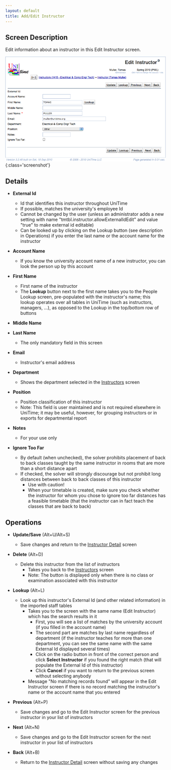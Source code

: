 ```yaml
---
layout: default
title: Add/Edit Instructor
---
```



## Screen Description

Edit information about an instructor in this Edit Instructor screen.

![Edit Instructor](images/edit-instructor-2.png){:class='screenshot'}

## Details

* **External Id**
	* Id that identifies this instructor throughout UniTime
	* If possible, matches the university's employee Id
	* Cannot be changed by the user (unless an administrator adds a new setting with name "tmtbl.instructor.allowExternalIdEdit" and value "true" to make external id editable)
	* Can be looked up by clicking on the Lookup button (see description in Operations) if you enter the last name or the account name for the instructor

* **Account Name**
	* If you know the university account name of a new instructor, you can look the person up by this account

* **First Name**
	* First name of the instructor
	* The **Lookup** button next to the first name takes you to the People Lookup screen, pre-populated with the instructor's name; this lookup operates over all tables in UniTime (such as instructors, managers, ...), as opposed to the Lookup in the top/bottom row of buttons

* **Middle Name**

* **Last Name**
	* The only mandatory field in this screen

* **Email**
	* Instructor's email address

* **Department**
	* Shows the department selected in the [Instructors](instructors) screen

* **Position**
	* Position classification of this instructor
	* Note: This field is user maintained and is not required elsewhere in UniTime; it may be useful, however, for grouping instructors or in exports for departmental report

* **Notes**
	* For your use only

* **Ignore Too Far**
	* By default (when unchecked), the solver prohibits placement of back to back classes taught by the same instructor in rooms that are more than a short distance apart
	* If checked, the solver will strongly discourage but not prohibit long distances between back to back classes of this instructor
		* Use with caution!
		* When your timetable is created, make sure you check whether the instructor for whom you chose to ignore too far distances has a feasible timetable (that the instructor can in fact teach the classes that are back to back)

## Operations

* **Update/Save** (Alt+U/Alt+S)
	* Save changes and return to the [Instructor Detail](instructor-detail) screen

* **Delete** (Alt+D)
	* Delete this instructor from the list of instructors
		* Takes you back to the [Instructors](instructors) screen
		* Note: The button is displayed only when there is no class or examination associated with this instructor

* **Lookup** (Alt+L)
	* Look up this instructor's External Id (and other related information) in the imported staff tables
		* Takes you to the screen with the same name (Edit Instructor) which has the search results in it
			* First, you will see a list of matches by the university account (if you filled in the account name)
			* The second part are matches by last name regardless of department (if the instructor teaches for more than one department, you can see the same name with the same External Id displayed several times)
			* Click on the radio button in front of the correct person and click **Select Instructor** if you found the right match (that will populate the External Id of this instructor)
			* Click **Cancel** if you want to return to the previous screen without selecting anybody
		* Message "No matching records found" will appear in the Edit Instructor screen if there is no record matching the instructor's name or the account name that you entered

* **Previous** (Alt+P)
	* Save changes and go to the Edit Instructor screen for the previous instructor in your list of instructors

* **Next** (Alt+N)
	* Save changes and go to the Edit Instructor screen for the next instructor in your list of instructors

* **Back** (Alt+B)
	* Return to the [Instructor Detail](instructor-detail) screen without saving any changes
